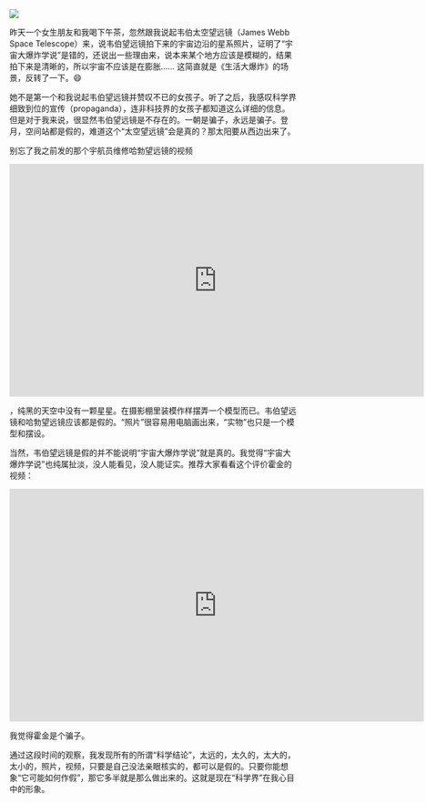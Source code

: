 <div class="captioned-image-container">

![](https://substackcdn.com/image/fetch/w_1456,c_limit,f_auto,q_auto:good,fl_progressive:steep/https%3A%2F%2Fbucketeer-e05bbc84-baa3-437e-9518-adb32be77984.s3.amazonaws.com%2Fpublic%2Fimages%2F98bc004e-82fb-47da-aef3-dffebc863e4f_2388x1344.jpeg)


昨天一个女生朋友和我喝下午茶，忽然跟我说起韦伯太空望远镜（James Webb Space Telescope）来，说韦伯望远镜拍下来的宇宙边沿的星系照片，证明了“宇宙大爆炸学说”是错的，还说出一些理由来，说本来某个地方应该是模糊的，结果拍下来是清晰的，所以宇宙不应该是在膨胀…… 这简直就是《生活大爆炸》的场景，反转了一下。😄

她不是第一个和我说起韦伯望远镜并赞叹不已的女孩子。听了之后，我感叹科学界细致到位的宣传（propaganda），连非科技界的女孩子都知道这么详细的信息。但是对于我来说，很显然韦伯望远镜是不存在的。一朝是骗子，永远是骗子。登月，空间站都是假的，难道这个“太空望远镜”会是真的？那太阳要从西边出来了。

别忘了我之前发的那个宇航员维修哈勃望远镜的视频

<div id="youtube2-xgbUbdC6kbo" class="youtube-wrap" data-attrs="{&quot;videoId&quot;:&quot;xgbUbdC6kbo&quot;,&quot;startTime&quot;:null,&quot;endTime&quot;:null}">

<div class="youtube-inner"><iframe src="https://www.youtube-nocookie.com/embed/xgbUbdC6kbo?rel=0&amp;autoplay=0&amp;showinfo=0&amp;enablejsapi=0" frameborder="0" loading="lazy" gesture="media" allow="autoplay; fullscreen" allowautoplay="true" allowfullscreen="true" width="728" height="409"></iframe></div>


，纯黑的天空中没有一颗星星。在摄影棚里装模作样摆弄一个模型而已。韦伯望远镜和哈勃望远镜应该都是假的。“照片”很容易用电脑画出来，“实物”也只是一个模型和摆设。

当然，韦伯望远镜是假的并不能说明“宇宙大爆炸学说”就是真的。我觉得“宇宙大爆炸学说”也纯属扯淡，没人能看见，没人能证实。推荐大家看看这个评价霍金的视频：

<div id="youtube2-d0Zjc9WYZNA" class="youtube-wrap" data-attrs="{&quot;videoId&quot;:&quot;d0Zjc9WYZNA&quot;,&quot;startTime&quot;:null,&quot;endTime&quot;:null}">

<div class="youtube-inner"><iframe src="https://www.youtube-nocookie.com/embed/d0Zjc9WYZNA?rel=0&amp;autoplay=0&amp;showinfo=0&amp;enablejsapi=0" frameborder="0" loading="lazy" gesture="media" allow="autoplay; fullscreen" allowautoplay="true" allowfullscreen="true" width="728" height="409"></iframe></div>


我觉得霍金是个骗子。

通过这段时间的观察，我发现所有的所谓“科学结论”，太远的，太久的，太大的，太小的，照片，视频，只要是自己没法亲眼核实的，都可以是假的。只要你能想象“它可能如何作假”，那它多半就是那么做出来的。这就是现在“科学界”在我心目中的形象。
